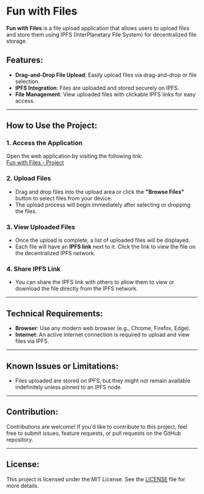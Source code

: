 # Fun with Files

**Fun with Files** is a file upload application that allows users to upload files and store them using IPFS (InterPlanetary File System) for decentralized file storage.

## Features:
- **Drag-and-Drop File Upload**: Easily upload files via drag-and-drop or file selection.
- **IPFS Integration**: Files are uploaded and stored securely on IPFS.
- **File Management**: View uploaded files with clickable IPFS links for easy access.

---

## How to Use the Project:

### 1. Access the Application
   Open the web application by visiting the following link:  
   [Fun with Files - Project](https://file-upload-to-ipfs-czmj1lemw-suleimans-projects-a0a55f0d.vercel.app)

### 2. Upload Files
   - Drag and drop files into the upload area or click the **"Browse Files"** button to select files from your device.
   - The upload process will begin immediately after selecting or dropping the files.

### 3. View Uploaded Files
   - Once the upload is complete, a list of uploaded files will be displayed.
   - Each file will have an **IPFS link** next to it. Click the link to view the file on the decentralized IPFS network.

### 4. Share IPFS Link
   - You can share the IPFS link with others to allow them to view or download the file directly from the IPFS network.

---

## Technical Requirements:
- **Browser**: Use any modern web browser (e.g., Chrome, Firefox, Edge).
- **Internet**: An active internet connection is required to upload and view files via IPFS.

---

## Known Issues or Limitations:
- Files uploaded are stored on IPFS, but they might not remain available indefinitely unless pinned to an IPFS node.

---

## Contribution:
Contributions are welcome! If you'd like to contribute to this project, feel free to submit issues, feature requests, or pull requests on the GitHub repository.

---

## License:
This project is licensed under the MIT License. See the [LICENSE](LICENSE) file for more details.

